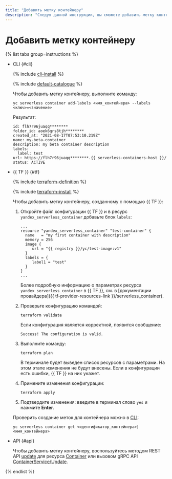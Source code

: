 ```yaml
---
title: "Добавить метку контейнеру"
description: "Следуя данной инструкции, вы сможете добавить метку контейнеру."
---
```


# Добавить метку контейнеру

{% list tabs group=instructions %}

- CLI {#cli}
  
    {% include [cli-install](../../_includes/cli-install.md) %}

    {% include [default-catalogue](../../_includes/default-catalogue.md) %}
    
    Чтобы добавить метку контейнеру, выполните команду:

    ```
    yc serverless container add-labels <имя_контейнера> --labels <ключ>=<значение>
    ```

    Результат:

    ```     
    id: flh7r96juaqq********
    folder_id: aoek6qrs8tjh********
    created_at: "2021-08-17T07:53:10.219Z"
    name: my-beta-container
    description: my beta container description
    labels:
      label: test
    url: https://flh7r96juaqq********.{{ serverless-containers-host }}/
    status: ACTIVE
    ```

- {{ TF }} {#tf}

  {% include [terraform-definition](../../_tutorials/_tutorials_includes/terraform-definition.md) %}

  {% include [terraform-install](../../_includes/terraform-install.md) %}

  Чтобы добавить метку контейнеру, созданному с помощью {{ TF }}:

  1. Откройте файл конфигурации {{ TF }} и в ресурс `yandex_serverless_container` добавьте блок `labels`:

     ```hcl
     ...
     resource "yandex_serverless_container" "test-container" {
       name   = "my first container with description"
       memory = 256
       image {
          url = "{{ registry }}/yc/test-image:v1"
       }
       labels = {
          label1 = "test"
       }
     }
     ...
     ```

	 Более подробную информацию о параметрах ресурса `yandex_serverless_container` в {{ TF }}, см. в [документации провайдера]({{ tf-provider-resources-link }}/serverless_container).

  1. Проверьте конфигурацию командой:
     ```
     terraform validate
     ```
     
     Если конфигурация является корректной, появится сообщение:
     
     ```
     Success! The configuration is valid.
     ```

  1. Выполните команду:
     ```
     terraform plan
     ```
  
     В терминале будет выведен список ресурсов с параметрами. На этом этапе изменения не будут внесены. Если в конфигурации есть ошибки, {{ TF }} на них укажет.

  1. Примените изменения конфигурации:
     ```
     terraform apply
     ```
     
  1. Подтвердите изменения: введите в терминал слово `yes` и нажмите **Enter**.

  Проверить создание меток для контейнера можно в [CLI](../../cli/):

  ```
  yc serverless container get <идентификатор_контейнера>|<имя_контейнера>
  ```

- API {#api}

  Чтобы добавить метку контейнеру, воспользуйтесь методом REST API [update](../containers/api-ref/Container/update.md) для ресурса [Container](../containers/api-ref/Container/index.md) или вызовом gRPC API [ContainerService/Update](../containers/api-ref/grpc/container_service.md#Update).

{% endlist %}
